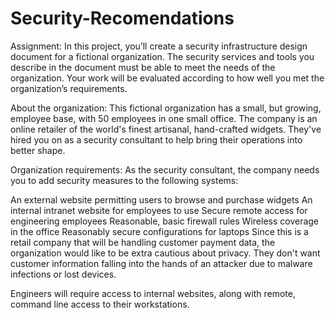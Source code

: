 # Security-Recomendations
Assignment: In this project, you’ll create a security infrastructure design document for a fictional organization. The security services and tools you describe in the document must be able to meet the needs of the organization. Your work will be evaluated according to how well you met the organization’s requirements.

About the organization: This fictional organization has a small, but growing, employee base, with 50 employees in one small office. The company is an online retailer of the world's finest artisanal, hand-crafted widgets. They've hired you on as a security consultant to help bring their operations into better shape.

Organization requirements: As the security consultant, the company needs you to add security measures to the following systems:

An external website permitting users to browse and purchase widgets
An internal intranet website for employees to use
Secure remote access for engineering employees
Reasonable, basic firewall rules
Wireless coverage in the office
Reasonably secure configurations for laptops
Since this is a retail company that will be handling customer payment data, the organization would like to be extra cautious about privacy. They don't want customer information falling into the hands of an attacker due to malware infections or lost devices.

Engineers will require access to internal websites, along with remote, command line access to their workstations.
